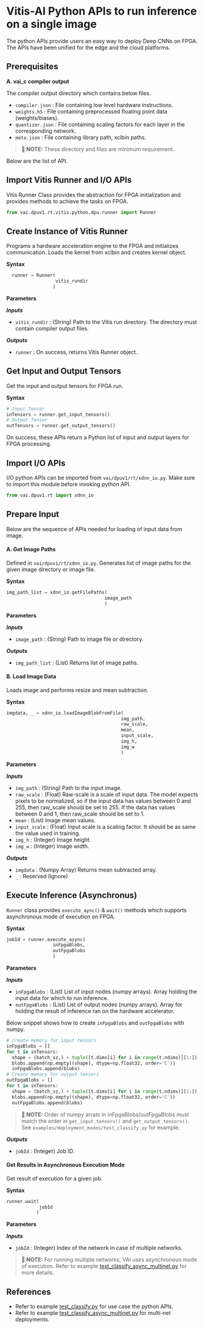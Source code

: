 # Vitis-AI Python APIs to run inference on a single image

The python APIs provide users an easy way to deploy Deep CNNs on FPGA. The APIs have been unified for the edge and the cloud platforms.

## Prerequisites

**A. vai_c compiler output**

The compiler output directory which contains below files.

  - `compiler.json` : File containing low level hardware instructions.
  - `weights.h5` : File containing preprocessed floating point data (weights/biases).
  - `quantizer.json` : File containing scaling factors for each layer in the corresponding network.
  - `meta.json` : File containing library path, xclbin paths.

>**:pushpin: NOTE:** These directory and files are minimum requirement.

Below are the list of API.

## Import Vitis Runner and I/O APIs

Vitis Runner Class provides the abstraction for FPGA initialization and provides methods to achieve the tasks on FPGA. 
```Python
from vai.dpuv1.rt.vitis.python.dpu.runner import Runner    
```

## Create Instance of Vitis Runner  

Programs a hardware acceleration engine to the FPGA and initializes communication. Loads the kernel from xclbin and creates kernel object.

**Syntax**
```python
  runner = Runner(
                  vitis_rundir
                 )
```
**Parameters**

***Inputs***
 - `vitis_rundir` : (String) Path to the Vitis run directory. The directory must contain compiler output files.
  
***Outputs***
- `runner` : On success, returns Vitis Runner object.

## Get Input and Output Tensors

Get the input and output tensors for FPGA run.

**Syntax**
```Python
# Input Tensor
inTensors = runner.get_input_tensors()
# Output Tensor
outTensors = runner.get_output_tensors()
```
On success, these APIs return a Python list of input and output layers for FPGA processing.

## Import I/O APIs

I/O python APIs can be imported from `vai/dpuv1/rt/xdnn_io.py`. Make sure to import this module before invoking python API. 

```Python
from vai.dpuv1.rt import xdnn_io
```

## Prepare Input

Below are the sequence of APIs needed for loading of input data from image.

#### A. Get Image Paths

Defined in `vai/dpuv1/rt/xdnn_io.py`. Generates list of image paths for the given image directory or image file.

**Syntax**
```python
img_path_list = xdnn_io.getFilePaths(
                                    image_path
                                    )
```
**Parameters**

***Inputs***
 - `image_path` : (String) Path to image file or directory.

 ***Outputs***
 - `img_path_list` : (List) Returns list of image paths.


#### B. Load Image Data

Loads image and performs resize and mean subtraction.

**Syntax**
```python
imgdata, _ = xdnn_io.loadImageBlobFromFile(
                                          img_path,
                                          raw_scale,
                                          mean,
                                          input_scale,
                                          img_h,
                                          img_w
                                          )
```
**Parameters**

***Inputs***
 - `img_path` : (String) Path to the input image.
 - `raw_scale` : (Float) Raw-scale is a scale of input data. The model expects pixels to be normalized, so if the input data has values between 0 and 255, then raw_scale should be set to 255. If the data has values between 0 and 1, then raw_scale should be set to 1.
 - `mean` : (List) Image mean values.
 - `input_scale` : (Float) Input scale is a scaling factor. It should be as same the value used in training.
 - `img_h` : (Integer) Image height.
 - `img_w` : (Integer) Image width.

***Outputs***
 - `imgdata` : (Numpy Array) Returns mean subtracted array.
 - `_` : Reserved (Ignore)

## Execute Inference (Asynchronus)

`Runner` class provides `execute_aync()` & `wait()` methods which supports asynchronous mode of execution on FPGA.

**Syntax**
```python
jobId = runner.execute_async(
                 inFpgaBlobs,
                 outFpgaBlobs
                 )
```

**Parameters**

***Inputs***
 - `inFpgaBlobs` : (List) List of input nodes (numpy arrays). Array holding the input data for which to run inference.
 - `outFpgaBlobs` :  (List) List of output nodes (numpy arrays). Array for holding the result of inference ran on the hardware accelerator.

Below snippet shows how to create `inFpgaBlobs` and `outFpgaBlobs` with numpy.

```Python
# Create memory for input tensors
inFpgaBlobs = []
for t in inTensors:
  shape = (batch_sz,) + tuple([t.dims[i] for i in range(t.ndims)][1:])
  blobs.append(np.empty((shape), dtype=np.float32, order='C'))
  inFpgaBlobs.append(blobs)
# Create memory for output tensors
outFpgaBlobs = []
for t in inTensors:
  shape = (batch_sz,) + tuple([t.dims[i] for i in range(t.ndims)][1:])
  blobs.append(np.empty((shape), dtype=np.float32, order='C'))
  outFpgaBlobs.append(blobs)
```

>**:pushpin: NOTE:** Order of numpy arrats in inFpgaBlobs/outFpgaBlobs must match the order in `get_input_tensors()` and `get_output_tensors()`. See `examples/deployment_modes/test_classify.py` for example.

***Outputs***
 - `jobId` :  (Integer) Job ID.

#### Get Results in Asynchronous Execution Mode

Get result of execution for a given job.

**Syntax**
```python
runner.wait(
            jobId
           )
```
**Parameters**

***Inputs***
 - `jobId` :  (Integer) Index of the network in case of multiple networks.


>**:pushpin: NOTE:** For running multiple networks, VAI uses asynchronous mode of execution. Refer to example <a href="../examples/deployment_modes/test_classify_async_multinet.py">test_classify_async_multinet.py</a> for more details.

## References

 - Refer to example <a href="../examples/deployment_modes/test_classify.py">test_classify.py</a> for use case the python APIs.
 - Refer to example <a href="../examples/deployment_modes/test_classify_async_multinet.py">test_classify_async_multinet.py</a> for multi-net deployments.
